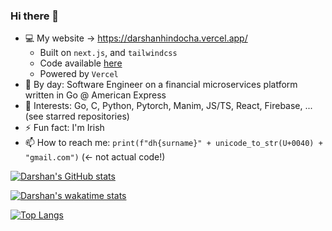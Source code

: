 ### Hi there 👋

- 💻 My website -> https://darshanhindocha.vercel.app/
  - Built on `next.js`, and `tailwindcss`
  - Code available [here](https://github.com/darshan-hindocha/darshanhindocha)
  - Powered by `Vercel`
- 🔭 By day: Software Engineer on a financial microservices platform written in Go @ American Express
- 🧠 Interests: Go, C, Python, Pytorch, Manim, JS/TS, React, Firebase, ... (see starred repositories)
- ⚡ Fun fact: I'm Irish
- 📫 How to reach me: `print(f"dh{surname}" + unicode_to_str(U+0040) + "gmail.com")` (<- not actual code!)


[![Darshan's GitHub stats](https://github-readme-stats.vercel.app/api?username=darshan-hindocha&count_private=true&show_icons=true&theme=radical)](https://github.com/anuraghazra/github-readme-stats)


[![Darshan's wakatime stats](http://github-readme-stats.vercel.app/api/wakatime?username=dhashcode&layout=compact&theme=radical)](https://github.com/anuraghazra/github-readme-stats)


[![Top Langs](https://github-readme-stats.vercel.app/api/top-langs/?username=darshan-hindocha&count_private=true&theme=radical)](https://github.com/anuraghazra/github-readme-stats)

